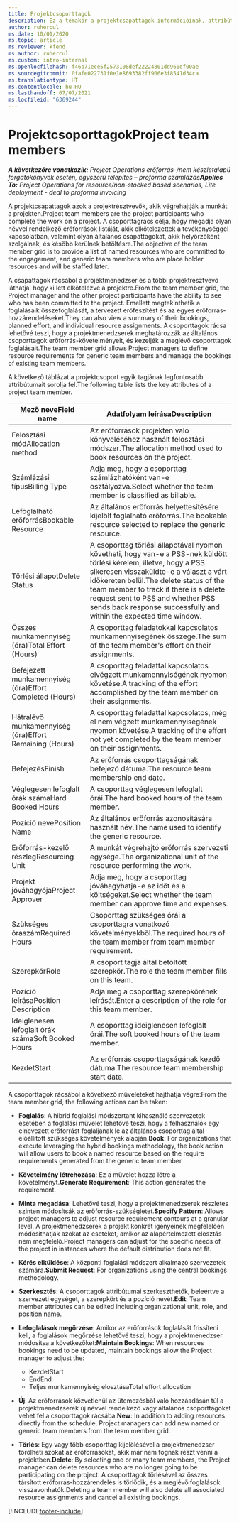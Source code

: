 ```yaml
---
title: Projektcsoporttagok
description: Ez a témakör a projektcsapattagok információinak, attribútumainak és ütemezésének kezelését ismerteti.
author: ruhercul
ms.date: 10/01/2020
ms.topic: article
ms.reviewer: kfend
ms.author: ruhercul
ms.custom: intro-internal
ms.openlocfilehash: f46b71ece5f2573108def22224801dd960df00ae
ms.sourcegitcommit: 0fafe022731f0e1e8693382ff906e3f8541d34ca
ms.translationtype: HT
ms.contentlocale: hu-HU
ms.lasthandoff: 07/07/2021
ms.locfileid: "6369244"
---
```

# <a name="project-team-members"></a><span data-ttu-id="2c208-103">Projektcsoporttagok</span><span class="sxs-lookup"><span data-stu-id="2c208-103">Project team members</span></span>

<span data-ttu-id="2c208-104">_**A következőre vonatkozik:** Project Operations erőforrás-/nem készletalapú forgatókönyvek esetén, egyszerű telepítés – proforma számlázás_</span><span class="sxs-lookup"><span data-stu-id="2c208-104">_**Applies To:** Project Operations for resource/non-stocked based scenarios, Lite deployment - deal to proforma invoicing_</span></span>

<span data-ttu-id="2c208-105">A projektcsapattagok azok a projektrésztvevők, akik végrehajtják a munkát a projekten.</span><span class="sxs-lookup"><span data-stu-id="2c208-105">Project team members are the project participants who complete the work on a project.</span></span> <span data-ttu-id="2c208-106">A csoporttagrács célja, hogy megadja olyan névvel rendelkező erőforrások listáját, akik elkötelezettek a tevékenységgel kapcsolatban, valamint olyan általános csapattagokat, akik helyőrzőként szolgálnak, és később kerülnek betöltésre.</span><span class="sxs-lookup"><span data-stu-id="2c208-106">The objective of the team member grid is to provide a list of named resources who are committed to the engagement, and generic team members who are place holder resources and will be staffed later.</span></span>

<span data-ttu-id="2c208-107">A csapattagok rácsából a projektmenedzser és a többi projektrésztvevő láthatja, hogy ki lett elkötelezve a projektre.</span><span class="sxs-lookup"><span data-stu-id="2c208-107">From the team member grid, the Project manager and the other project participants have the ability to see who has been committed to the project.</span></span> <span data-ttu-id="2c208-108">Emellett megtekinthetik a foglalásaik összefoglalását, a tervezett erőfeszítést és az egyes erőforrás-hozzárendeléseket.</span><span class="sxs-lookup"><span data-stu-id="2c208-108">They can also view a summary of their bookings, planned effort, and individual resource assignments.</span></span> <span data-ttu-id="2c208-109">A csoporttagok rácsa lehetővé teszi, hogy a projektmenedzserek meghatározzák az általános csoporttagok erőforrás-követelményeit, és kezeljék a meglévő csoporttagok foglalásait.</span><span class="sxs-lookup"><span data-stu-id="2c208-109">The team member grid allows Project managers to define resource requirements for generic team members and manage the bookings of existing team members.</span></span>

<span data-ttu-id="2c208-110">A következő táblázat a projektcsoport egyik tagjának legfontosabb attribútumait sorolja fel.</span><span class="sxs-lookup"><span data-stu-id="2c208-110">The following table lists the key attributes of a project team member.</span></span>

| <span data-ttu-id="2c208-111">Mező neve</span><span class="sxs-lookup"><span data-stu-id="2c208-111">Field name</span></span>          | <span data-ttu-id="2c208-112">Adatfolyam leírása</span><span class="sxs-lookup"><span data-stu-id="2c208-112">Description</span></span>                                                                                                                                                                  |
|--------------------------|-----------------------------------------------------------------------------------------------------------------------------------------------------------------------------------|
| <span data-ttu-id="2c208-113">Felosztási mód</span><span class="sxs-lookup"><span data-stu-id="2c208-113">Allocation method</span></span>        | <span data-ttu-id="2c208-114">Az erőforrások projekten való könyveléséhez használt felosztási módszer.</span><span class="sxs-lookup"><span data-stu-id="2c208-114">The allocation method used to book resources on the project.</span></span>                                                                         |
| <span data-ttu-id="2c208-115">Számlázási típus</span><span class="sxs-lookup"><span data-stu-id="2c208-115">Billing Type</span></span>             | <span data-ttu-id="2c208-116">Adja meg, hogy a csoporttag számlázhatóként van-e osztályozva.</span><span class="sxs-lookup"><span data-stu-id="2c208-116">Select whether the team member is classified as billable.</span></span>                                                                                                                                       |
| <span data-ttu-id="2c208-117">Lefoglalható erőforrás</span><span class="sxs-lookup"><span data-stu-id="2c208-117">Bookable Resource</span></span>        | <span data-ttu-id="2c208-118">Az általános erőforrás helyettesítésére kijelölt foglalható erőforrás.</span><span class="sxs-lookup"><span data-stu-id="2c208-118">The bookable resource selected to replace the generic resource.</span></span>                                                                                                                   |
| <span data-ttu-id="2c208-119">Törlési állapot</span><span class="sxs-lookup"><span data-stu-id="2c208-119">Delete Status</span></span>            | <span data-ttu-id="2c208-120">A csoporttag törlési állapotával nyomon követheti, hogy van-e a PSS-nek küldött törlési kérelem, illetve, hogy a PSS sikeresen visszaküldte-e a választ a várt időkereten belül.</span><span class="sxs-lookup"><span data-stu-id="2c208-120">The delete status of the team member to track if there is a delete request sent to PSS and whether PSS sends back response successfully and within the expected time window.</span></span> |
| <span data-ttu-id="2c208-121">Összes munkamennyiség (óra)</span><span class="sxs-lookup"><span data-stu-id="2c208-121">Total Effort (Hours)</span></span>     | <span data-ttu-id="2c208-122">A csoporttag feladatokkal kapcsolatos munkamennyiségének összege.</span><span class="sxs-lookup"><span data-stu-id="2c208-122">The sum of the team member's effort on their assignments.</span></span>                                                                                                                         |
| <span data-ttu-id="2c208-123">Befejezett munkamennyiség (óra)</span><span class="sxs-lookup"><span data-stu-id="2c208-123">Effort Completed (Hours)</span></span> | <span data-ttu-id="2c208-124">A csoporttag feladattal kapcsolatos elvégzett munkamennyiségének nyomon követése.</span><span class="sxs-lookup"><span data-stu-id="2c208-124">A tracking of the effort accomplished by the team member on their assignments.</span></span>                                                                                           |
| <span data-ttu-id="2c208-125">Hátralévő munkamennyiség (óra)</span><span class="sxs-lookup"><span data-stu-id="2c208-125">Effort Remaining (Hours)</span></span> | <span data-ttu-id="2c208-126">A csoporttag feladattal kapcsolatos, még el nem végzett munkamennyiségének nyomon követése.</span><span class="sxs-lookup"><span data-stu-id="2c208-126">A tracking of the effort not yet completed by the team member on their assignments.</span></span>                                                                                    |
| <span data-ttu-id="2c208-127">Befejezés</span><span class="sxs-lookup"><span data-stu-id="2c208-127">Finish</span></span>                   | <span data-ttu-id="2c208-128">Az erőforrás csoporttagságának befejező dátuma.</span><span class="sxs-lookup"><span data-stu-id="2c208-128">The resource team membership end date.</span></span>                                                                                                                                            |
| <span data-ttu-id="2c208-129">Véglegesen lefoglalt órák száma</span><span class="sxs-lookup"><span data-stu-id="2c208-129">Hard Booked Hours</span></span>        | <span data-ttu-id="2c208-130">A csoporttag véglegesen lefoglalt órái.</span><span class="sxs-lookup"><span data-stu-id="2c208-130">The hard booked hours of the team member.</span></span>                                                                                                                                                                |
| <span data-ttu-id="2c208-131">Pozíció neve</span><span class="sxs-lookup"><span data-stu-id="2c208-131">Position Name</span></span>            | <span data-ttu-id="2c208-132">Az általános erőforrás azonosítására használt név.</span><span class="sxs-lookup"><span data-stu-id="2c208-132">The name used to identify the generic resource.</span></span>                                                                                                                                   |
| <span data-ttu-id="2c208-133">Erőforrás-kezelő részleg</span><span class="sxs-lookup"><span data-stu-id="2c208-133">Resourcing Unit</span></span>          | <span data-ttu-id="2c208-134">A munkát végrehajtó erőforrás szervezeti egysége.</span><span class="sxs-lookup"><span data-stu-id="2c208-134">The organizational unit of the resource performing the work.</span></span>                                                                                                                      |
| <span data-ttu-id="2c208-135">Projekt jóváhagyója</span><span class="sxs-lookup"><span data-stu-id="2c208-135">Project Approver</span></span>         | <span data-ttu-id="2c208-136">Adja meg, hogy a csoporttag jóváhagyhatja-e az időt és a költségeket.</span><span class="sxs-lookup"><span data-stu-id="2c208-136">Select whether the team member can approve time and expenses.</span></span>                                                                                                                     |
| <span data-ttu-id="2c208-137">Szükséges óraszám</span><span class="sxs-lookup"><span data-stu-id="2c208-137">Required Hours</span></span>           | <span data-ttu-id="2c208-138">Csoporttag szükséges órái a csoporttagra vonatkozó követelményekből.</span><span class="sxs-lookup"><span data-stu-id="2c208-138">The required hours of the team member from team member requirement.</span></span>                                                                                                                       |
| <span data-ttu-id="2c208-139">Szerepkör</span><span class="sxs-lookup"><span data-stu-id="2c208-139">Role</span></span>                     | <span data-ttu-id="2c208-140">A csoport tagja által betöltött szerepkör.</span><span class="sxs-lookup"><span data-stu-id="2c208-140">The role the team member fills on this team.</span></span>                                                                                                                                |
| <span data-ttu-id="2c208-141">Pozíció leírása</span><span class="sxs-lookup"><span data-stu-id="2c208-141">Position Description</span></span>     | <span data-ttu-id="2c208-142">Adja meg a csoporttag szerepkörének leírását.</span><span class="sxs-lookup"><span data-stu-id="2c208-142">Enter a description of the role for this team member.</span></span>                                                                                                                             |
| <span data-ttu-id="2c208-143">Ideiglenesen lefoglalt órák száma</span><span class="sxs-lookup"><span data-stu-id="2c208-143">Soft Booked Hours</span></span>        | <span data-ttu-id="2c208-144">A csoporttag ideiglenesen lefoglalt órái.</span><span class="sxs-lookup"><span data-stu-id="2c208-144">The soft booked hours of the team member.</span></span>                                                                                                                                                                 |
| <span data-ttu-id="2c208-145">Kezdet</span><span class="sxs-lookup"><span data-stu-id="2c208-145">Start</span></span>                    | <span data-ttu-id="2c208-146">Az erőforrás csoporttagságának kezdő dátuma.</span><span class="sxs-lookup"><span data-stu-id="2c208-146">The resource team membership start date.</span></span>                                                                                                                                          |

<span data-ttu-id="2c208-147">A csoporttagok rácsából a következő műveleteket hajthatja végre:</span><span class="sxs-lookup"><span data-stu-id="2c208-147">From the team member grid, the following actions can be taken:</span></span>

- <span data-ttu-id="2c208-148">**Foglalás**: A hibrid foglalási módszertant kihasználó szervezetek esetében a foglalási művelet lehetővé teszi, hogy a felhasználók egy elnevezett erőforrást foglaljanak le az általános csoporttag által előállított szükséges követelmények alapján.</span><span class="sxs-lookup"><span data-stu-id="2c208-148">**Book**: For organizations that execute leveraging the hybrid bookings methodology, the book action will allow users to book a named resource based on the require requirements generated from the generic team member</span></span>
- <span data-ttu-id="2c208-149">**Követelmény létrehozása**: Ez a művelet hozza létre a követelményt.</span><span class="sxs-lookup"><span data-stu-id="2c208-149">**Generate Requirement**: This action generates the requirement.</span></span>
- <span data-ttu-id="2c208-150">**Minta megadása**: Lehetővé teszi, hogy a projektmenedzserek részletes szinten módosítsák az erőforrás-szükségletet.</span><span class="sxs-lookup"><span data-stu-id="2c208-150">**Specify Pattern**: Allows project managers to adjust resource requirement contours at a granular level.</span></span> <span data-ttu-id="2c208-151">A projektmenedzserek a projekt konkrét igényeinek megfelelően módosíthatják azokat az eseteket, amikor az alapértelmezett elosztás nem megfelelő.</span><span class="sxs-lookup"><span data-stu-id="2c208-151">Project managers can adjust for the specific needs of the project in instances where the default distribution does not fit.</span></span>
- <span data-ttu-id="2c208-152">**Kérés elküldése**: A központi foglalási módszert alkalmazó szervezetek számára.</span><span class="sxs-lookup"><span data-stu-id="2c208-152">**Submit Request**: For organizations using the central bookings methodology.</span></span>
- <span data-ttu-id="2c208-153">**Szerkesztés**: A csoporttagok attribútumai szerkeszthetők, beleértve a szervezeti egységet, a szerepkört és a pozíció nevét.</span><span class="sxs-lookup"><span data-stu-id="2c208-153">**Edit**: Team member attributes can be edited including organizational unit, role, and position name.</span></span>
- <span data-ttu-id="2c208-154">**Lefoglalások megőrzése**: Amikor az erőforrások foglalását frissíteni kell, a foglalások megőrzése lehetővé teszi, hogy a projektmenedzser módosítsa a következőket:</span><span class="sxs-lookup"><span data-stu-id="2c208-154">**Maintain Bookings**: When resources bookings need to be updated, maintain bookings allow the Project manager to adjust the:</span></span>

    - <span data-ttu-id="2c208-155">Kezdet</span><span class="sxs-lookup"><span data-stu-id="2c208-155">Start</span></span>
    - <span data-ttu-id="2c208-156">End</span><span class="sxs-lookup"><span data-stu-id="2c208-156">End</span></span>
    - <span data-ttu-id="2c208-157">Teljes munkamennyiség elosztása</span><span class="sxs-lookup"><span data-stu-id="2c208-157">Total effort allocation</span></span>

- <span data-ttu-id="2c208-158">**Új**: Az erőforrások közvetlenül az ütemezésből való hozzáadásán túl a projektmenedzserek új névvel rendelkező vagy általános csoporttagokat vehet fel a csoporttagok rácsába.</span><span class="sxs-lookup"><span data-stu-id="2c208-158">**New**: In addition to adding resources directly from the schedule, Project managers can add new named or generic team members from the team member grid.</span></span>
- <span data-ttu-id="2c208-159">**Törlés**: Egy vagy több csoporttag kijelölésével a projektmenedzser törölheti azokat az erőforrásokat, akik már nem fognak részt venni a projektben.</span><span class="sxs-lookup"><span data-stu-id="2c208-159">**Delete**: By selecting one or many team members, the Project manager can delete resources who are no longer going to be participating on the project.</span></span> <span data-ttu-id="2c208-160">A csoporttagok törlésével az összes társított erőforrás-hozzárendelés is törlődik, és a meglévő foglalások visszavonhatók.</span><span class="sxs-lookup"><span data-stu-id="2c208-160">Deleting a team member will also delete all associated resource assignments and  cancel all existing bookings.</span></span>


[!INCLUDE[footer-include](../includes/footer-banner.md)]